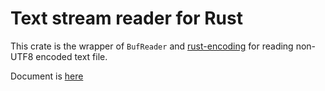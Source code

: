 # Text stream reader for Rust

This crate is the wrapper of `BufReader` and [rust-encoding](https://github.com/lifthrasiir/rust-encoding) for reading non-UTF8 encoded text file.

Document is [here](https://gyu-don.github.io/rust-textstream/textstream/)
